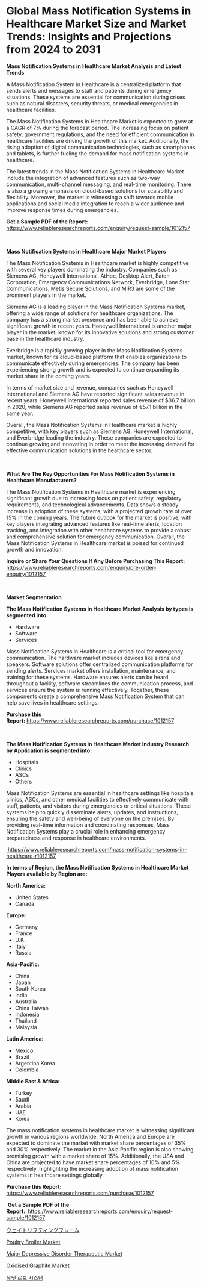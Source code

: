 <p><h1>Global Mass Notification Systems in Healthcare Market Size and Market Trends: Insights and Projections from 2024 to 2031</h1></p><p><strong>Mass Notification Systems in Healthcare Market Analysis and Latest Trends</strong></p>
<p><p>A Mass Notification System in Healthcare is a centralized platform that sends alerts and messages to staff and patients during emergency situations. These systems are essential for communication during crises such as natural disasters, security threats, or medical emergencies in healthcare facilities.</p><p>The Mass Notification Systems in Healthcare Market is expected to grow at a CAGR of 7% during the forecast period. The increasing focus on patient safety, government regulations, and the need for efficient communication in healthcare facilities are driving the growth of this market. Additionally, the rising adoption of digital communication technologies, such as smartphones and tablets, is further fueling the demand for mass notification systems in healthcare.</p><p>The latest trends in the Mass Notification Systems in Healthcare Market include the integration of advanced features such as two-way communication, multi-channel messaging, and real-time monitoring. There is also a growing emphasis on cloud-based solutions for scalability and flexibility. Moreover, the market is witnessing a shift towards mobile applications and social media integration to reach a wider audience and improve response times during emergencies.</p></p>
<p><strong>Get a Sample PDF of the Report:&nbsp;</strong> <a href="https://www.reliableresearchreports.com/enquiry/request-sample/1012157">https://www.reliableresearchreports.com/enquiry/request-sample/1012157</a></p>
<p>&nbsp;</p>
<p><strong>Mass Notification Systems in Healthcare Major Market Players</strong></p>
<p><p>The Mass Notification Systems in Healthcare market is highly competitive with several key players dominating the industry. Companies such as Siemens AG, Honeywell International, AtHoc, Desktop Alert, Eaton Corporation, Emergency Communications Network, Everbridge, Lone Star Communications, Metis Secure Solutions, and MIR3 are some of the prominent players in the market.</p><p>Siemens AG is a leading player in the Mass Notification Systems market, offering a wide range of solutions for healthcare organizations. The company has a strong market presence and has been able to achieve significant growth in recent years. Honeywell International is another major player in the market, known for its innovative solutions and strong customer base in the healthcare industry.</p><p>Everbridge is a rapidly growing player in the Mass Notification Systems market, known for its cloud-based platform that enables organizations to communicate effectively during emergencies. The company has been experiencing strong growth and is expected to continue expanding its market share in the coming years.</p><p>In terms of market size and revenue, companies such as Honeywell International and Siemens AG have reported significant sales revenue in recent years. Honeywell International reported sales revenue of $36.7 billion in 2020, while Siemens AG reported sales revenue of €57.1 billion in the same year.</p><p>Overall, the Mass Notification Systems in Healthcare market is highly competitive, with key players such as Siemens AG, Honeywell International, and Everbridge leading the industry. These companies are expected to continue growing and innovating in order to meet the increasing demand for effective communication solutions in the healthcare sector.</p></p>
<p>&nbsp;</p>
<p><strong>What Are The Key Opportunities For Mass Notification Systems in Healthcare Manufacturers?</strong></p>
<p><p>The Mass Notification Systems in Healthcare market is experiencing significant growth due to increasing focus on patient safety, regulatory requirements, and technological advancements. Data shows a steady increase in adoption of these systems, with a projected growth rate of over 15% in the coming years. The future outlook for the market is positive, with key players integrating advanced features like real-time alerts, location tracking, and integration with other healthcare systems to provide a robust and comprehensive solution for emergency communication. Overall, the Mass Notification Systems in Healthcare market is poised for continued growth and innovation.</p></p>
<p><strong>Inquire or Share Your Questions If Any Before Purchasing This Report:</strong> <a href="https://www.reliableresearchreports.com/enquiry/pre-order-enquiry/1012157">https://www.reliableresearchreports.com/enquiry/pre-order-enquiry/1012157</a></p>
<p>&nbsp;</p>
<p><strong>Market Segmentation</strong></p>
<p><strong>The Mass Notification Systems in Healthcare Market Analysis by types is segmented into:</strong></p>
<p><ul><li>Hardware</li><li>Software</li><li>Services</li></ul></p>
<p><p>Mass Notification Systems in Healthcare is a critical tool for emergency communication. The hardware market includes devices like sirens and speakers. Software solutions offer centralized communication platforms for sending alerts. Services market offers installation, maintenance, and training for these systems. Hardware ensures alerts can be heard throughout a facility, software streamlines the communication process, and services ensure the system is running effectively. Together, these components create a comprehensive Mass Notification System that can help save lives in healthcare settings.</p></p>
<p><strong>Purchase this Report:&nbsp;</strong><a href="https://www.reliableresearchreports.com/purchase/1012157">https://www.reliableresearchreports.com/purchase/1012157</a></p>
<p>&nbsp;</p>
<p><strong>The Mass Notification Systems in Healthcare Market Industry Research by Application is segmented into:</strong></p>
<p><ul><li>Hospitals</li><li>Clinics</li><li>ASCs</li><li>Others</li></ul></p>
<p><p>Mass Notification Systems are essential in healthcare settings like hospitals, clinics, ASCs, and other medical facilities to effectively communicate with staff, patients, and visitors during emergencies or critical situations. These systems help to quickly disseminate alerts, updates, and instructions, ensuring the safety and well-being of everyone on the premises. By providing real-time information and coordinating responses, Mass Notification Systems play a crucial role in enhancing emergency preparedness and response in healthcare environments.</p></p>
<p><a href="https://www.reliableresearchreports.com/mass-notification-systems-in-healthcare-r1012157">&nbsp;https://www.reliableresearchreports.com/mass-notification-systems-in-healthcare-r1012157</a></p>
<p><strong>In terms of Region, the Mass Notification Systems in Healthcare Market Players available by Region are:</strong></p>
<p>
    <p> <strong> North America: </strong>
        <ul>
            <li>United States</li>
            <li>Canada</li>
        </ul>
        </p> 
    <p> <strong> Europe: </strong>
        <ul>
            <li>Germany</li>
            <li>France</li>
            <li>U.K.</li>
            <li>Italy</li>
            <li>Russia</li>
        </ul>
        </p> 
    <p> <strong> Asia-Pacific: </strong>
        <ul>
            <li>China</li>
            <li>Japan</li>
            <li>South Korea</li>
            <li>India</li>
            <li>Australia</li>
            <li>China Taiwan</li>
            <li>Indonesia</li>
            <li>Thailand</li>
            <li>Malaysia</li>
        </ul>
        </p> 
    <p> <strong> Latin America: </strong>
        <ul>
            <li>Mexico</li>
            <li>Brazil</li>
            <li>Argentina Korea</li>
            <li>Colombia</li>
        </ul>
        </p> 
    <p> <strong> Middle East & Africa: </strong>
        <ul>
            <li>Turkey</li>
            <li>Saudi</li>
            <li>Arabia</li>
            <li>UAE</li>
            <li>Korea</li>
        </ul>
    </p>
    </p>
<p><p>The mass notification systems in healthcare market is witnessing significant growth in various regions worldwide. North America and Europe are expected to dominate the market with market share percentages of 35% and 30% respectively. The market in the Asia Pacific region is also showing promising growth with a market share of 15%. Additionally, the USA and China are projected to have market share percentages of 10% and 5% respectively, highlighting the increasing adoption of mass notification systems in healthcare settings globally.</p></p>
<p><strong>Purchase this Report: </strong><a href="https://www.reliableresearchreports.com/purchase/1012157">https://www.reliableresearchreports.com/purchase/1012157</a></p>
<p>&nbsp;<strong>Get a Sample PDF of the Report:&nbsp;&nbsp;</strong><a href="https://www.reliableresearchreports.com/enquiry/request-sample/1012157">https://www.reliableresearchreports.com/enquiry/request-sample/1012157</a></p>
<p><strong></strong></p>
<p><p><a href="https://github.com/AdellaPrice2023/Market-Research-Report-List-1/blob/main/994244257363.md">ウェイトリフティングフレーム</a></p><p><a href="https://www.linkedin.com/pulse/poultry-broiler-market-report-reveals-latest-trends-growth-weuxf">Poultry Broiler Market</a></p><p><a href="https://github.com/lubmix/Market-Research-Report-List-2/blob/main/major-depressive-disorder-therapeutic-market.md">Major Depressive Disorder Therapeutic Market</a></p><p><a href="https://issuu.com/reportprime-2/docs/oxidised-graphite-market-size-2030.pptx">Oxidised Graphite Market</a></p><p><a href="https://github.com/rick7624/Market-Research-Report-List-1/blob/main/645612255570.md">유닛 로드 시스템</a></p></p>